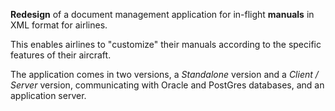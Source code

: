 **Redesign** of a document management application for in-flight **manuals** in XML format for airlines.

This enables airlines to "customize" their manuals according to the specific features of their aircraft.

The application comes in two versions, a _Standalone_ version and a _Client / Server_ version, communicating with Oracle and PostGres databases, and an application server.
